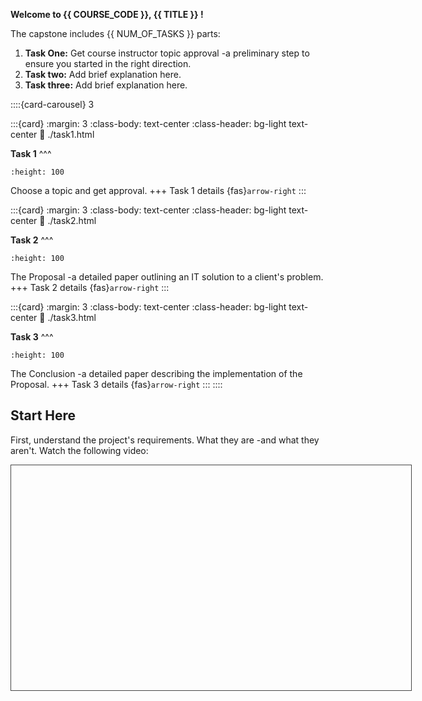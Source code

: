 
**Welcome to {{ COURSE_CODE }}, {{ TITLE }} !**


The capstone includes {{ NUM_OF_TASKS }} parts:
<!-- Add/Remove tasks for actual course -->
1. **Task One:** Get course instructor topic approval -a preliminary step to ensure you started in the right direction.
2. **Task two:** Add brief explanation here.
3. **Task three:** Add brief explanation here.
<!-- change number below based on the number of actual tasks -->
::::{card-carousel} 3

<!-- add/remove cards based on number of tasks -->
:::{card}
:margin: 3
:class-body: text-center
:class-header: bg-light text-center
:link: ./task1.html

**Task 1**
^^^
```{image} ./url_images/task1_thumb.jpg
:height: 100
```
Choose a topic and get approval.
+++
Task 1 details {fas}`arrow-right`
:::

:::{card}
:margin: 3
:class-body: text-center
:class-header: bg-light text-center
:link: ./task2.html

**Task 2**
^^^
```{image} ./url_images/task2_thumb.jpg
:height: 100
```
The Proposal -a detailed paper outlining an IT solution to a client's problem.
+++
Task 2 details {fas}`arrow-right`
:::

:::{card}
:margin: 3
:class-body: text-center
:class-header: bg-light text-center
:link: ./task3.html

**Task 3**
^^^
```{image} ./url_images/task3_thumb.jpg
:height: 100
```
The Conclusion -a detailed paper describing the implementation of the Proposal.
+++
Task 3 details {fas}`arrow-right`
:::
::::

## Start Here
<!-- add welcome video link in src tag below -->
First, understand the project's requirements. What they are -and what they aren't. Watch the following video:
<iframe 
    src="" 
    title="C769 Overview" 
    width="640px"
    height="360px"
    style="border: 1px solid #464646;" 
    allowfullscreen allow="autoplay"
>
</iframe>



```{tableofcontents}
```
